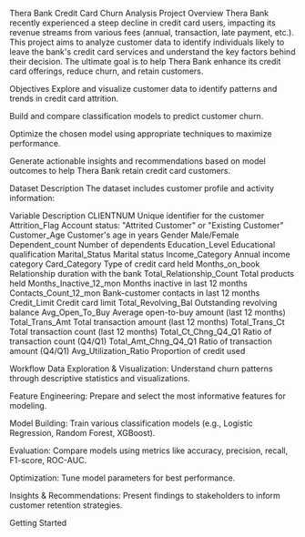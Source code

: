 
Thera Bank Credit Card Churn Analysis
Project Overview
Thera Bank recently experienced a steep decline in credit card users, impacting its revenue streams from various fees (annual, transaction, late payment, etc.). This project aims to analyze customer data to identify individuals likely to leave the bank's credit card services and understand the key factors behind their decision. The ultimate goal is to help Thera Bank enhance its credit card offerings, reduce churn, and retain customers.

Objectives
Explore and visualize customer data to identify patterns and trends in credit card attrition.

Build and compare classification models to predict customer churn.

Optimize the chosen model using appropriate techniques to maximize performance.

Generate actionable insights and recommendations based on model outcomes to help Thera Bank retain credit card customers.

Dataset Description
The dataset includes customer profile and activity information:

Variable	Description
CLIENTNUM	Unique identifier for the customer
Attrition_Flag	Account status: "Attrited Customer" or "Existing Customer"
Customer_Age	Customer's age in years
Gender	Male/Female
Dependent_count	Number of dependents
Education_Level	Educational qualification
Marital_Status	Marital status
Income_Category	Annual income category
Card_Category	Type of credit card held
Months_on_book	Relationship duration with the bank
Total_Relationship_Count	Total products held
Months_Inactive_12_mon	Months inactive in last 12 months
Contacts_Count_12_mon	Bank-customer contacts in last 12 months
Credit_Limit	Credit card limit
Total_Revolving_Bal	Outstanding revolving balance
Avg_Open_To_Buy	Average open-to-buy amount (last 12 months)
Total_Trans_Amt	Total transaction amount (last 12 months)
Total_Trans_Ct	Total transaction count (last 12 months)
Total_Ct_Chng_Q4_Q1	Ratio of transaction count (Q4/Q1)
Total_Amt_Chng_Q4_Q1	Ratio of transaction amount (Q4/Q1)
Avg_Utilization_Ratio	Proportion of credit used


Workflow
Data Exploration & Visualization: Understand churn patterns through descriptive statistics and visualizations.

Feature Engineering: Prepare and select the most informative features for modeling.

Model Building: Train various classification models (e.g., Logistic Regression, Random Forest, XGBoost).

Evaluation: Compare models using metrics like accuracy, precision, recall, F1-score, ROC-AUC.

Optimization: Tune model parameters for best performance.

Insights & Recommendations: Present findings to stakeholders to inform customer retention strategies.

Getting Started
